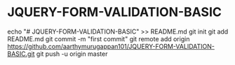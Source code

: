 # JQUERY-FORM-VALIDATION-BASIC
echo "# JQUERY-FORM-VALIDATION-BASIC" >> README.md
git init
git add README.md
git commit -m "first commit"
git remote add origin https://github.com/aarthymurugappan101/JQUERY-FORM-VALIDATION-BASIC.git
git push -u origin master
